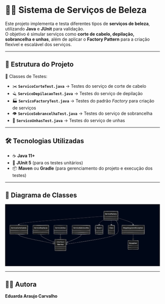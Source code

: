 # 💇‍♀️ Sistema de Serviços de Beleza

Este projeto implementa e testa diferentes tipos de **serviços de beleza**, utilizando **Java** e **JUnit** para validação.  
O objetivo é simular serviços como **corte de cabelo, depilação, sobrancelha e unhas**, além de aplicar o **Factory Pattern** para a criação flexível e escalável dos serviços.

---

## 📂 Estrutura do Projeto

📌 Classes de Testes:
- ✂️ **`ServicoCorteTest.java`** → Testes do serviço de corte de cabelo  
- 🪒 **`ServicoDepilacaoTest.java`** → Testes do serviço de depilação  
- 🏭 **`ServicoFactoryTest.java`** → Testes do padrão *Factory* para criação de serviços  
- 👁️ **`ServicoSobrancelhaTest.java`** → Testes do serviço de sobrancelha  
- 💅 **`ServicoUnhasTest.java`** → Testes do serviço de unhas  

---

## 🛠️ Tecnologias Utilizadas

- ☕ **Java 11+**  
- 🧪 **JUnit 5** (para os testes unitários)  
- 📦 **Maven** ou **Gradle** (para gerenciamento do projeto e execução dos testes)  

---

## 📌 Diagrama de Classes

![Diagrama UML](diagrama_de_classes.png)

---

## 👩‍💻 Autora

**Eduarda Araujo Carvalho**  
